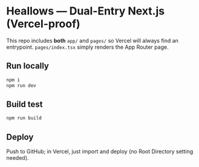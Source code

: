 # Heallows — Dual-Entry Next.js (Vercel-proof)

This repo includes **both** `app/` and `pages/` so Vercel will always find an entrypoint.
`pages/index.tsx` simply renders the App Router page.

## Run locally
```bash
npm i
npm run dev
```

## Build test
```bash
npm run build
```

## Deploy
Push to GitHub; in Vercel, just import and deploy (no Root Directory setting needed).
